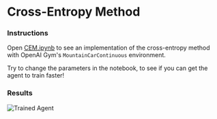 [//]: # (Image References)

[image1]: https://user-images.githubusercontent.com/10624937/42135605-ba0e5f2c-7d12-11e8-9578-86d74e0976f8.gif "Trained Agent"

# Cross-Entropy Method

### Instructions

Open [CEM.ipynb](CEM.ipynb) to see an implementation of the cross-entropy method with OpenAI Gym's `MountainCarContinuous` environment.

Try to change the parameters in the notebook, to see if you can get the agent to train faster!

### Results

![Trained Agent][image1]
